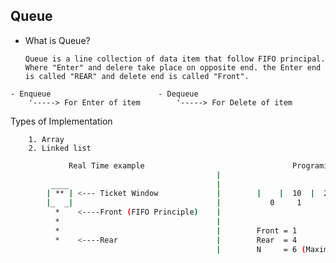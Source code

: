 ## Queue 

  - What is Queue?
    
     `Queue is a line collection of data item that follow FIFO principal. Where "Enter" and delere take place on opposite end. the Enter end is called "REAR" and delete end is called "Front".`
    
  ```
  - Enqueue                        - Dequeue
      '-----> For Enter of item        '-----> For Delete of item 
  ```

  Types of Implementation 
  
        1. Array
        2. Linked list 

 ```bash
              Real Time example                                 Programing Example 
                                               |
          ____                                 |         
         | ** | <--- Ticket Window             |        |    |  10  |  20  |  30  |  40  |    |
         |_  _|                                |           0     1       2     3     4     5
           *    <----Front (FIFO Principle)    |         
           *                                   |
           *                                   |        Front = 1
           *    <----Rear                      |        Rear  = 4
                                               |        N     = 6 (Maximam Queue)
```
